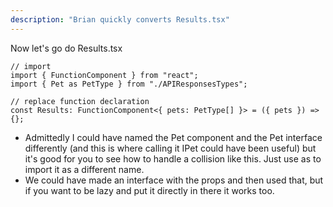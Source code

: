 ```yaml
---
description: "Brian quickly converts Results.tsx"
---
```


Now let's go do Results.tsx

```tsx
// import
import { FunctionComponent } from "react";
import { Pet as PetType } from "./APIResponsesTypes";

// replace function declaration
const Results: FunctionComponent<{ pets: PetType[] }> = ({ pets }) => {};
```

- Admittedly I could have named the Pet component and the Pet interface differently (and this is where calling it IPet could have been useful) but it's good for you to see how to handle a collision like this. Just use as to import it as a different name.
- We could have made an interface with the props and then used that, but if you want to be lazy and put it directly in there it works too.

